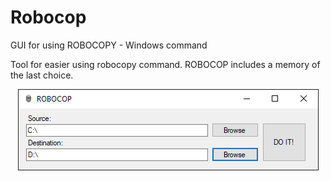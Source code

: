 # Robocop
GUI for using ROBOCOPY - Windows command

Tool for easier using robocopy command. ROBOCOP includes a memory of the last choice.

<p align="center">
  <img src="https://github.com/Mettage/Robocop/blob/main/RobocopApp.png" alt="ROBOCOP"/>
</p>
